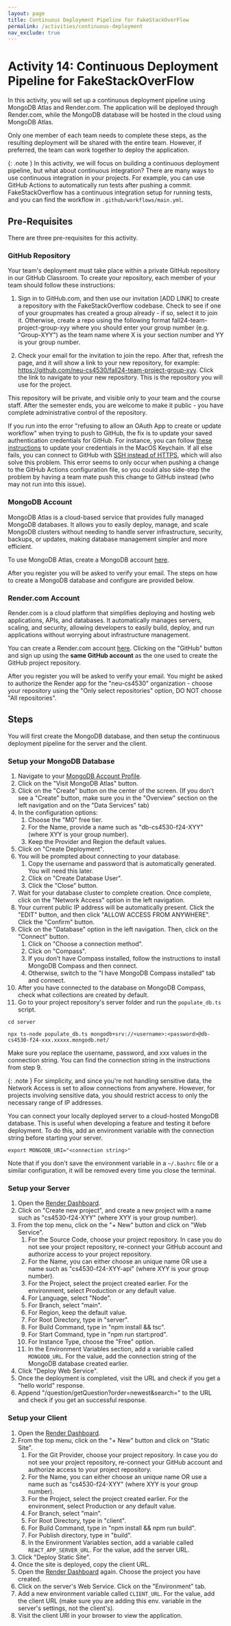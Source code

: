 ```yaml
---
layout: page
title: Continuous Deployment Pipeline for FakeStackOverFlow
permalink: /activities/continuous-deployment
nav_exclude: true
---
```

# Activity 14: Continuous Deployment Pipeline for FakeStackOverFlow

In this activity, you will set up a continuous deployment pipeline using MongoDB Atlas and Render.com. The application will be deployed through Render.com, while the MongoDB database will be hosted in the cloud using MongoDB Atlas.

Only one member of each team needs to complete these steps, as the resulting deployment will be shared with the entire team. However, if preferred, the team can work together to deploy the application.

{: .note } 
In this activity, we will focus on building a continuous deployment pipeline, but what about continuous integration? There are many ways to use continuous integration in your projects. For example, you can use GitHub Actions to automatically run tests after pushing a commit. FakeStackOverflow has a continuous integration setup for running tests, and you can find the workflow in `.github/workflows/main.yml`.

## Pre-Requisites

There are three pre-requisites for this activity.

### GitHub Repository

Your team's deployment must take place within a private GitHub repository in our GitHub Classroom. To create your repository, each member of your team should follow these instructions:

1. Sign in to GitHub.com, and then use our invitation [ADD LINK] to create a repository with the FakeStackOverflow codebase. Check to see if one of your groupmates has created a group already - if so, select it to join it. Otherwise, create a repo using the following format fall24-team-project-group-xyy where you should enter your group number (e.g. "Group-XYY") as the team name where X is your section number and YY is your group number.

2. Check your email for the invitation to join the repo. After that, refresh the page, and it will show a link to your new repository, for example: https://github.com/neu-cs4530/fall24-team-project-group-xyy. Click the link to navigate to your new repository. This is the repository you will use for the project.

This repository will be private, and visible only to your team and the course staff. After the semester ends, you are welcome to make it public - you have complete administrative control of the repository.

If you run into the error "refusing to allow an OAuth App to create or update workflow" when trying to push to GitHub, the fix is to update your saved authentication credentials for GitHub. For instance, you can follow [these instructions](https://docs.github.com/en/github/using-git/updating-credentials-from-the-macos-keychain) to update your credentials in the MacOS Keychain. If all else fails, you can connect to GitHub with [SSH instead of HTTPS](https://docs.github.com/en/github/authenticating-to-github/connecting-to-github-with-ssh), which will also solve this problem. This error seems to only occur when pushing a change to the GitHub Actions configuration file, so you could also side-step the problem by having a team mate push this change to GitHub instead (who may not run into this issue).

### MongoDB Account

MongoDB Atlas is a cloud-based service that provides fully managed MongoDB databases. It allows you to easily deploy, manage, and scale MongoDB clusters without needing to handle server infrastructure, security, backups, or updates, making database management simpler and more efficient.

To use MongoDB Atlas, create a MongoDB account [here](https://account.mongodb.com/account/register).

After you register you will be asked to verify your email. The steps on how to create a MongoDB database and configure are provided below.

### Render.com Account

Render.com is a cloud platform that simplifies deploying and hosting web applications, APIs, and databases. It automatically manages servers, scaling, and security, allowing developers to easily build, deploy, and run applications without worrying about infrastructure management.

You can create a Render.com account [here]([https://](https://dashboard.render.com/register)). Clicking on the "GitHub" button and sign up using the **same GitHub account** as the one used to create the GitHub project repository.

After you register you will be asked to verify your email. You might be asked to authorize the Render app for the "neu-cs4530" organization - choose your repository using the "Only select repositories" option, DO NOT choose "All repositories".

## Steps

You will first create the MongoDB database, and then setup the continuous deployment pipeline for the server and the client.

### Setup your MongoDB Database

1. Navigate to your [MongoDB Account Profile](https://account.mongodb.com/account/profile/overview).
2. Click on the "Visit MongoDB Atlas" button.
3. Click on the "Create" button on the center of the screen. (If you don't see a "Create" button, make sure you in the "Overview" section on the left navigation and on the "Data Services" tab)
4. In the configuration options:
   1. Choose the "M0" free tier.
   2. For the Name, provide a name such as "db-cs4530-f24-XYY" (where XYY is your group number).
   3. Keep the Provider and Region the default values.
5. Click on "Create Deployment".
6. You will be prompted about connecting to your database. 
   1. Copy the username and password that is automatically generated. You will need this later.
   2. Click on "Create Database User".
   3. Click the "Close" button.
7. Wait for your database cluster to complete creation. Once complete, click on the "Network Access" option in the left navigation.
8. Your current public IP address will be automatically present. Click the "EDIT" button, and then click "ALLOW ACCESS FROM ANYWHERE". Click the "Confirm" button.
9. Click on the "Database" option in the left navigation. Then, click on the "Connect" button.
   1.  Click on "Choose a connection method".
   2.  Click on "Compass".
   3.  If you don't have Compass installed, follow the instructions to install MongoDB Compass and then connect.
   4.  Otherwise, switch to the "I have MongoDB Compass installed" tab and connect.
10. After you have connected to the database on MongoDB Compass, check what collections are created by default.
11. Go to your project repository's server folder and run the `populate_db.ts` script.

```
cd server

npx ts-node populate_db.ts mongodb+srv://<username>:<password>@db-cs4530-f24-xxx.xxxxx.mongodb.net/
```

Make sure you replace the username, password, and xxx values in the connection string. You can find the connection string in the instructions from step 9.


{: .note } 
For simplicity, and since you're not handling sensitive data, the Network Access is set to allow connections from anywhere. However, for projects involving sensitive data, you should restrict access to only the necessary range of IP addresses.

You can connect your locally deployed server to a cloud-hosted MongoDB database. This is useful when developing a feature and testing it before deployment. To do this, add an environment variable with the connection string before starting your server.

```
export MONGODB_URI="<connection string>"
```

Note that if you don't save the environment variable in a `~/.bashrc` file or a similar configuration, it will be removed every time you close the terminal.

### Setup your Server

1. Open the [Render Dashboard](https://dashboard.render.com/).
2. Click on "Create new project", and create a new project with a name such as "cs4530-f24-XYY" (where XYY is your group number).
3. From the top menu, click on the "+ New" button and click on "Web Service".
   1. For the Source Code, choose your project repository. In case you do not see your project repository, re-connect your GitHub account and authorize access to your project repository.
   2. For the Name, you can either choose an unique name OR use a name such as "cs4530-f24-XYY-api" (where XYY is your group number).
   3. For the Project, select the project created earlier. For the environment, select Production or any default value.
   4. For Language, select "Node".
   5. For Branch, select "main".
   6. For Region, keep the default value.
   7. For Root Directory, type in "server".
   8. For Build Command, type in "npm install && tsc".
   9. For Start Command, type in "npm run start:prod".
   10. For Instance Type, choose the "Free" option.
   11. In the Environment Variables section, add a variable called `MONGODB_URL`. For the value, add the connection string of the MongoDB database created earlier.
4. Click "Deploy Web Service".
5. Once the deployment is completed, visit the URL and check if you get a "hello world" response.
6. Append "/question/getQuestion?order=newest&search=" to the URL and check if you get an successful response.


### Setup your Client

1. Open the [Render Dashboard](https://dashboard.render.com/).
2. From the top menu, click on the "+ New" button and click on "Static Site".
   1. For the Git Provider, choose your project repository. In case you do not see your project repository, re-connect your GitHub account and authorize access to your project repository.
   2. For the Name, you can either choose an unique name OR use a name such as "cs4530-f24-XYY" (where XYY is your group number).
   3. For the Project, select the project created earlier. For the environment, select Production or any default value.
   4. For Branch, select "main".
   5. For Root Directory, type in "client".
   6. For Build Command, type in "npm install && npm run build".
   7. For Publish directory, type in "build".
   8. In the Environment Variables section, add a variable called `REACT_APP_SERVER_URL`. For the value, add the server URL.
3. Click "Deploy Static Site".
4. Once the site is deployed, copy the client URL.
5. Open the [Render Dashboard](https://dashboard.render.com/) again. Choose the project you have created.
6. Click on the server's Web Service. Click on the "Environment" tab.
7. Add a new environment variable called `CLIENT_URL`. For the value, add the client URL (make sure you are adding this env. variable in the server's settings, not the client's).
8. Visit the client URl in your browser to view the application.



